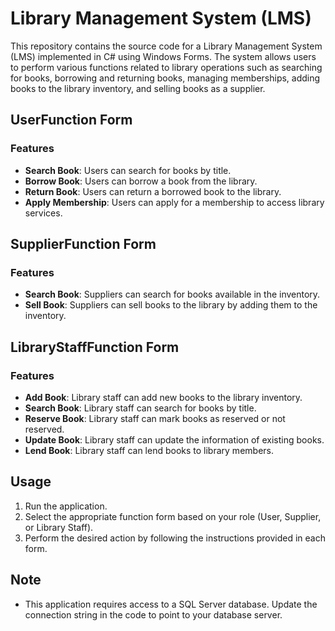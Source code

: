 # Library Management System (LMS)

This repository contains the source code for a Library Management System (LMS) implemented in C# using Windows Forms. The system allows users to perform various functions related to library operations such as searching for books, borrowing and returning books, managing memberships, adding books to the library inventory, and selling books as a supplier.

## UserFunction Form

### Features
- **Search Book**: Users can search for books by title.
- **Borrow Book**: Users can borrow a book from the library.
- **Return Book**: Users can return a borrowed book to the library.
- **Apply Membership**: Users can apply for a membership to access library services.

## SupplierFunction Form

### Features
- **Search Book**: Suppliers can search for books available in the inventory.
- **Sell Book**: Suppliers can sell books to the library by adding them to the inventory.

## LibraryStaffFunction Form

### Features
- **Add Book**: Library staff can add new books to the library inventory.
- **Search Book**: Library staff can search for books by title.
- **Reserve Book**: Library staff can mark books as reserved or not reserved.
- **Update Book**: Library staff can update the information of existing books.
- **Lend Book**: Library staff can lend books to library members.

## Usage

1. Run the application.
2. Select the appropriate function form based on your role (User, Supplier, or Library Staff).
3. Perform the desired action by following the instructions provided in each form.

## Note
- This application requires access to a SQL Server database. Update the connection string in the code to point to your database server.
